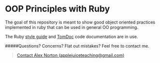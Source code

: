 OOP Principles with Ruby
==============

The goal of this repository is meant to show good object oriented practices implemented in ruby that can be used in general OO programming.

The Ruby [style guide](https://github.com/styleguide/ruby) and [TomDoc](http://tomdoc.org/)
code documentation are in use.








#####Questions? Concerns? Flat out mistakes?  Feel free to contact me.

> [Contact Alex Norton (applejuiceteaching@gmail.com)](mailto:applejuiceteaching@gmail.com)
